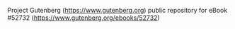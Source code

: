 Project Gutenberg (https://www.gutenberg.org) public repository for
eBook #52732 (https://www.gutenberg.org/ebooks/52732)
